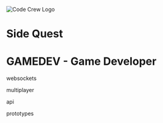 ![Code Crew Logo](/Imgs/codecrewlogo.png  "image_tooltip")
# Side Quest

# GAMEDEV - Game Developer

websockets

multiplayer

api

prototypes